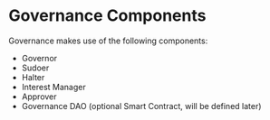 # Governance Components

Governance makes use of the following components:

* Governor
* Sudoer
* Halter
* Interest Manager
* Approver
* Governance DAO (optional Smart Contract, will be defined later)



